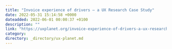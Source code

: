 ```yaml
---
title: "Invoice experience of drivers — a UX Research Case Study"
date: 2022-05-31 15:14:58 +0000
dateadded: 2022-06-01 00:00:37 +0100
description: ""
link: "https://uxplanet.org/invoice-experience-of-drivers-a-ux-research-case-study-bb60fb5651de?source=rss----819cc2aaeee0---4"
category:
directory: _directory/ux-planet.md
---
```

